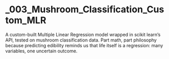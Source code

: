 # _003_Mushroom_Classification_Custom_MLR
A custom-built Multiple Linear Regression model wrapped in scikit learn’s API, tested on mushroom classification data. Part math, part philosophy because predicting edibility reminds us that life itself is a regression: many variables, one uncertain outcome.
